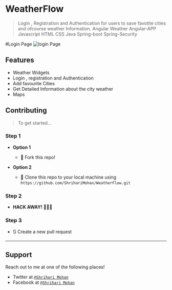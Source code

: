 # WeatherFlow
> Login , Registration and Authentication for users to save favotite cities and ofcourse weather Information.
> Angular Weather Angular-APP Javascript HTML CSS Java Spring-boot Spring-Security 

#Login Page
<img src ="https://drive.google.com/file/d/1DQuqNs5myFMjjY2ZuKBFC-REXwAGWfTc/view?usp=sharing" alt = "login Page"> 
## Features
- Weather Widgets
- Login , registration and Authentication
- Add favourite Cities
- Get Detailed Information about the city weather
- Maps

## Contributing

> To get started...

### Step 1

- **Option 1**
    - 🍴 Fork this repo!

- **Option 2**
    - 👯 Clone this repo to your local machine using `https://github.com/ShrihariMohan/WeatherFlow.git`

### Step 2

- **HACK AWAY!** 🔨🔨🔨

### Step 3

- 🔃 Create a new pull request

---

## Support

Reach out to me at one of the following places!

- Twitter at <a href="https://twitter.com/papashrihari" target="_blank"> `@Shrihari Mohan`</a>
- Facebook at <a href="https://www.facebook.com/shriharipapa" target="_blank"> `@Shrihari Mohan`</a>
 
